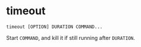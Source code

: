 # timeout

```
timeout [OPTION] DURATION COMMAND...
```

Start `COMMAND`, and kill it if still running after `DURATION`.
